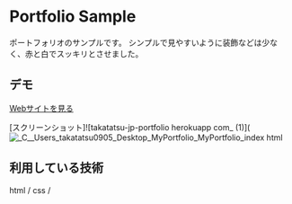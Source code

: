 Portfolio Sample
====

ポートフォリオのサンプルです。
シンプルで見やすいように装飾などは少なく、赤と白でスッキリとさせました。

## デモ
[Webサイトを見る](https://takatatsu-jp-portfolio.herokuapp.com/)

[スクリーンショット]![takatatsu-jp-portfolio herokuapp com_ (1)](![_C__Users_takatatsu0905_Desktop_MyPortfolio_MyPortfolio_index html](https://user-images.githubusercontent.com/67496372/167061878-694691b2-ecea-4122-aac3-54519e604edb.png)



## 利用している技術
html / css / 
